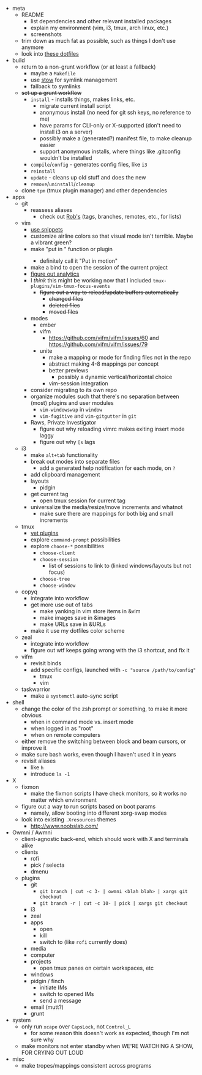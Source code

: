 - meta
	- README
		- list dependencies and other relevant installed packages
		- explain my environment (vim, i3, tmux, arch linux, etc.)
		- screenshots
	- trim down as much fat as possible, such as things I don't use anymore
	- look into [these dotfiles](https://github.com/xero/dotfiles)
- build
	- return to a non-grunt workflow (or at least a fallback)
		- maybe a `Makefile`
		- use [stow](http://www.gnu.org/software/stow/) for symlink management
		- fallback to symlinks
	- ~~set up a grunt workflow~~
		- `install` - installs things, makes links, etc.
			- migrate current install script
			- anonymous install (no need for git ssh keys, no reference to me)
			- have params for CLI-only or X-supported (don't need to install i3 on a server)
			- possibly make a (generated?) manifest file, to make cleanup easier
			- support anonymous installs, where things like .gitconfig wouldn't be installed
		- `compile`/`config` - generates config files, like `i3`
		- `reinstall`
		- `update` - cleans up old stuff and does the new
		- `remove`/`uninstall`/`cleanup`
	- clone `tpm` (tmux plugin manager) and other dependencies
- apps
	- git
		- reassess aliases
			- check out [Rob's](https://github.com/rjhilgefort/dotfiles/blob/master/.gitconfig) (tags, branches, remotes, etc., for lists)
	- vim
		- [use snippets](https://medium.com/brigade-engineering/sharpen-your-vim-with-snippets-767b693886db)
		- customize airline colors so that visual mode isn't terrible. Maybe a vibrant green?
		- make "put in <motion>" function or plugin
			- definitely call it "Put in motion"
		- make a <localleader> bind to open the session of the current project
		- [figure out analytics](http://www.drbunsen.org/vim-croquet/)
		- I _think_ this might be working now that I included `tmux-plugins/vim-tmux-focus-events`
			- ~~figure out a way to reload/update buffers automatically~~
				- ~~changed files~~
				- ~~deleted files~~
				- ~~moved files~~
		- modes
			- ember
			- vifm
				- https://github.com/vifm/vifm/issues/60 and https://github.com/vifm/vifm/issues/79
			- unite
				- make a mapping or mode for finding files not in the repo
				- abstract making 4-8 mappings per concept
				- better previews
					- possibly a dynamic vertical/horizontal choice
				- vim-session integration
		- consider migrating to its own repo
		- organize modules such that there's no separation between (most) plugins and user modules
			- `vim-windowswap` in `window`
			- `vim-fugitive` and `vim-gitgutter` in `git`
		- Raws, Private Investigator
			- figure out why reloading vimrc makes exiting insert mode laggy
			- figure out why `[s` lags
	- i3
		- make `alt+tab` functionality
		- break out modes into separate files
			- add a generated help notification for each mode, on `?`
		- add clipboard management
		- layouts
			- pidgin
		- get current tag
			- open tmux session for current tag
		- universalize the media/resize/move increments and whatnot
			- make sure there are mappings for both big and small increments
	- tmux
		- [vet plugins](https://github.com/tmux-plugins)
		- explore `command-prompt` possibilities
		- explore `choose-*` possibilities
			- `choose-client`
			- `choose-session`
				- list of sessions to link to (linked windows/layouts but not focus)
			- `choose-tree`
			- `choose-window`
	- copyq
		- integrate into workflow
		- get more use out of tabs
			- make yanking in vim store items in &vim
			- make images save in &images
			- make URLs save in &URLs
		- make it use my dotfiles color scheme
	- zeal
		- integrate into workflow
		- figure out wtf keeps going wrong with the i3 shortcut, and fix it
	- vifm
		- revisit binds
		- add specific configs, launched with `-c "source /path/to/config"`
			- tmux
			- vim
	- taskwarrior
		- make a `systemctl` auto-sync script
- shell
	- change the color of the zsh prompt or something, to make it more obvious
		- when in command mode vs. insert mode
		- when logged in as "root"
		- when on remote computers
	- either remove the switching between block and beam cursors, or improve it
	- make sure bash works, even though I haven't used it in years
	- revisit aliases
		- like `h`
		- introduce `ls -1`
- X
	- fixmon
		- make the fixmon scripts I have check monitors, so it works no matter which environment
	- figure out a way to run scripts based on boot params
		- namely, allow booting into different xorg-swap modes
	- look into existing `.Xresources` themes
		- http://www.noobslab.com/
- Owmni / Awmni
	- client-agnostic back-end, which should work with X and terminals alike
	- clients
		- rofi
		- pick / selecta
		- dmenu
	- plugins
		- git
			- `git branch | cut -c 3- | owmni <blah blah> | xargs git checkout`
			- `git branch -r | cut -c 10- | pick | xargs git checkout`
		- i3
		- zeal
		- apps
			- open
			- kill
			- switch to (like `rofi` currently does)
		- media
		- computer
		- projects
			- open tmux panes on certain workspaces, etc
		- windows
		- pidgin / finch
			- initiate IMs
			- switch to opened IMs
			- send a message
		- email (mutt?)
		- grunt
- system
	- only run `xcape` over `CapsLock`, not `Control_L`
		- for some reason this doesn't work as expected, though I'm not sure why
	- make monitors not enter standby when WE'RE WATCHING A SHOW, FOR CRYING OUT LOUD
- misc
	- make tropes/mappings consistent across programs
